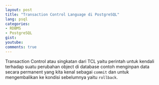 ```yaml
---
layout: post
title: "Transaction Control Language di PostgreSQL"
lang: psql
categories:
- RDBMS
- PostgreSQL
gist: 
youtube: 
comments: true
---
```


Transaction Control atau singkatan dari TCL yaitu perintah untuk kendali terhadap suatu perubahan object di database contoh menginpan data secara permanent yang kita kenal sebagai `commit` dan untuk mengembalikan ke kondisi sebelumnya yaitu `rollback`.

